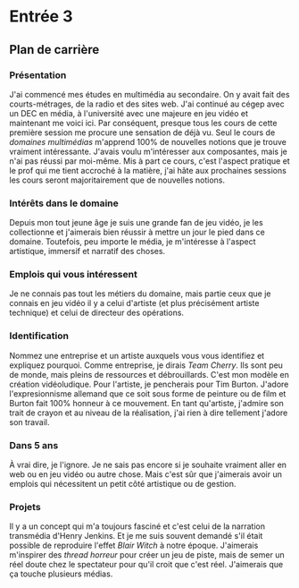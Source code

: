 # Entrée 3
## Plan de carrière

### Présentation
J'ai commencé mes études en multimédia au secondaire. On y avait fait des courts-métrages, de la radio et des sites web. J'ai continué au cégep avec un DEC en média, à l'université avec une majeure en jeu vidéo et maintenant me voici ici. Par conséquent, presque tous les cours de cette première session me procure une sensation de déjà vu. Seul le cours de *domaines multimédias* m'apprend 100% de nouvelles notions que je trouve vraiment intéressante. J'avais voulu m'intéresser aux composantes, mais je n'ai pas réussi par moi-même. Mis à part ce cours, c'est l'aspect pratique et le prof qui me tient accroché à la matière, j'ai hâte aux prochaines sessions les cours seront majoritairement que de nouvelles notions.

### Intérêts dans le domaine
Depuis mon tout jeune âge je suis une grande fan de jeu vidéo, je les collectionne et j'aimerais bien réussir à mettre un jour le pied dans ce domaine. Toutefois, peu importe le média, je m'intéresse à l'aspect artistique, immersif et narratif des choses.  

### Emplois qui vous intéressent
Je ne connais pas tout les métiers du domaine, mais partie ceux que je connais en jeu vidéo il y a celui d'artiste (et plus précisément artiste technique) et celui de directeur des opérations.

### Identification
Nommez une entreprise et un artiste auxquels vous vous identifiez et expliquez pourquoi. 
Comme entreprise, je dirais *Team Cherry*. Ils sont peu de monde, mais pleins de ressources et débrouillards. C'est mon modèle en création vidéoludique.
Pour l'artiste, je pencherais pour Tim Burton. J'adore l'expresionnisme allemand que ce soit sous forme de peinture ou de film et Burton fait 100% honneur à ce mouvement. En tant qu'artiste, j'admire son trait de crayon et au niveau de la réalisation, j'ai rien à dire tellement j'adore son travail.

### Dans 5 ans
À vrai dire, je l'ignore. Je ne sais pas encore si je souhaite vraiment aller en web ou en jeu vidéo ou autre chose. Mais c'est sûr que j'aimerais avoir un emplois qui nécessitent un petit côté artistique ou de gestion.

### Projets
Il y a un concept qui m'a toujours fasciné et c'est celui de la narration transmédia d'Henry Jenkins. Et je me suis souvent demandé s'il était possible de reproduire l'effet *Blair Witch* à notre époque. J'aimerais m'inspirer des *thread horreur* pour créer un jeu de piste, mais de semer un réel doute chez le spectateur pour qu'il croit que c'est réel. J'aimerais que ça touche plusieurs médias.
